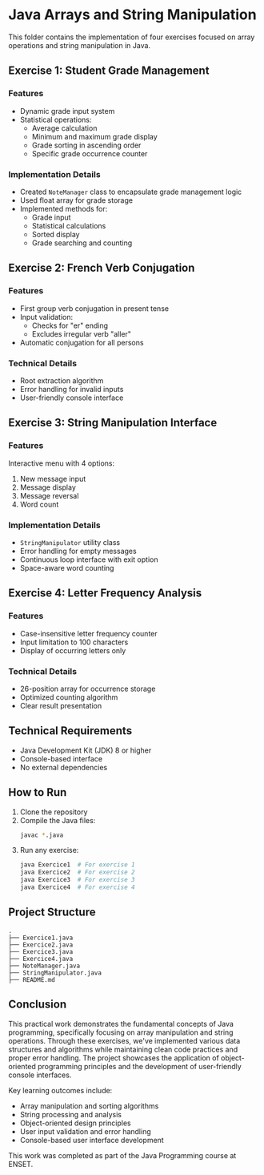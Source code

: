 # Java Arrays and String Manipulation

This folder contains the implementation of four exercises focused on array operations and string manipulation in Java.

## Exercise 1: Student Grade Management
### Features
- Dynamic grade input system
- Statistical operations:
    - Average calculation
    - Minimum and maximum grade display
    - Grade sorting in ascending order
    - Specific grade occurrence counter

### Implementation Details
- Created `NoteManager` class to encapsulate grade management logic
- Used float array for grade storage
- Implemented methods for:
    - Grade input
    - Statistical calculations
    - Sorted display
    - Grade searching and counting

## Exercise 2: French Verb Conjugation
### Features
- First group verb conjugation in present tense
- Input validation:
    - Checks for "er" ending
    - Excludes irregular verb "aller"
- Automatic conjugation for all persons

### Technical Details
- Root extraction algorithm
- Error handling for invalid inputs
- User-friendly console interface

## Exercise 3: String Manipulation Interface
### Features
Interactive menu with 4 options:
1. New message input
2. Message display
3. Message reversal
4. Word count

### Implementation Details
- `StringManipulator` utility class
- Error handling for empty messages
- Continuous loop interface with exit option
- Space-aware word counting

## Exercise 4: Letter Frequency Analysis
### Features
- Case-insensitive letter frequency counter
- Input limitation to 100 characters
- Display of occurring letters only

### Technical Details
- 26-position array for occurrence storage
- Optimized counting algorithm
- Clear result presentation

## Technical Requirements
- Java Development Kit (JDK) 8 or higher
- Console-based interface
- No external dependencies

## How to Run
1. Clone the repository
2. Compile the Java files:
   ```bash
   javac *.java
   ```
3. Run any exercise:
   ```bash
   java Exercice1  # For exercise 1
   java Exercice2  # For exercise 2
   java Exercice3  # For exercise 3
   java Exercice4  # For exercise 4
   ```

## Project Structure
```
.
├── Exercice1.java
├── Exercice2.java
├── Exercice3.java
├── Exercice4.java
├── NoteManager.java
├── StringManipulator.java
├── README.md
```

## Conclusion
This practical work demonstrates the fundamental concepts of Java programming, specifically focusing on array manipulation and string operations. Through these exercises, we've implemented various data structures and algorithms while maintaining clean code practices and proper error handling. The project showcases the application of object-oriented programming principles and the development of user-friendly console interfaces.

Key learning outcomes include:
- Array manipulation and sorting algorithms
- String processing and analysis
- Object-oriented design principles
- User input validation and error handling
- Console-based user interface development

This work was completed as part of the Java Programming course at ENSET.